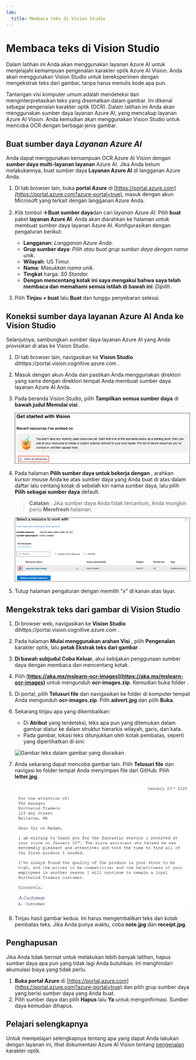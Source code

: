 ```yaml
---
lab:
  title: Membaca teks di Vision Studio
---
```


# Membaca teks di Vision Studio

Dalam latihan ini Anda akan menggunakan layanan Azure AI untuk menjelajahi kemampuan pengenalan karakter optik Azure AI Vision. Anda akan menggunakan Vision Studio untuk bereksperimen dengan mengekstrak teks dari gambar, tanpa harus menulis kode apa pun.

Tantangan visi komputer umum adalah mendeteksi dan menginterpretasikan teks yang disematkan dalam gambar. Ini dikenal sebagai pengenalan karakter optik (OCR). Dalam latihan ini Anda akan menggunakan sumber daya layanan Azure AI, yang mencakup layanan Azure AI Vision. Anda kemudian akan menggunakan Vision Studio untuk mencoba OCR dengan berbagai jenis gambar.

## Buat sumber daya *Layanan Azure AI*

Anda dapat menggunakan kemampuan OCR Azure AI Vision dengan **sumber daya multi-layanan layanan** Azure AI. Jika Anda belum melakukannya, buat sumber daya **Layanan Azure AI** di langganan Azure Anda.

1. Di tab browser lain, buka **portal Azure** di [https://portal.azure.com](https://portal.azure.com?azure-portal=true), masuk dengan akun Microsoft yang terkait dengan langganan Azure Anda.

1. Klik tombol **＋Buat sumber daya**dan cari *layanan Azure AI*. Pilih **buat** paket **layanan Azure AI**. Anda akan diarahkan ke halaman untuk membuat sumber daya layanan Azure AI. Konfigurasikan dengan pengaturan berikut:
    - **Langganan**: *Langganan Azure Anda*.
    - **Grup sumber daya**: *Pilih atau buat grup sumber daya dengan nama unik*.
    - **Wilayah**: US Timur.
    - **Nama**: *Masukkan nama unik*.
    - **Tingkat** harga: *S0 Standar.*
    - **Dengan mencentang kotak ini saya mengakui bahwa saya telah membaca dan memahami semua istilah di bawah ini**: *Dipilih*.

1. Pilih **Tinjau + buat** lalu **Buat** dan tunggu penyebaran selesai.

## Koneksi sumber daya layanan Azure AI Anda ke Vision Studio

Selanjutnya, sambungkan sumber daya layanan Azure AI yang Anda provisikan di atas ke Vision Studio.

1. Di tab browser lain, navigasikan ke **Vision Studio** dihttps://portal.vision.cognitive.azure.com[](https://portal.vision.cognitive.azure.com?azure-portal=true) .

1. Masuk dengan akun Anda dan pastikan Anda menggunakan direktori yang sama dengan direktori tempat Anda membuat sumber daya layanan Azure AI Anda.

1. Pada beranda Vision Studio, pilih **Tampilkan semua sumber daya** di **bawah judul Memulai visi** .

    ![Tautan Lihat semua sumber daya disorot di bawah Mulai menggunakan Vision di Vision Studio.](./media/analyze-images-vision/vision-resources.png)

1. Pada halaman **Pilih sumber daya untuk bekerja dengan** , arahkan kursor mouse Anda ke atas sumber daya yang Anda buat di atas dalam daftar lalu centang kotak di sebelah kiri nama sumber daya, lalu pilih **Pilih sebagai sumber daya** default.

    > **Catatan** : Jika sumber daya Anda tidak tercantum, Anda mungkin perlu **Merefresh** halaman.

    ![Dialog Pilih sumber daya untuk dikerjakan ditampilkan dengan sumber daya Cognitive Services cog-ms-learn-vision-SUFFIX yang disorot dan diperiksa. Tombol Pilih sebagai sumber daya default disorot.](./media/analyze-images-vision/default-resource.png)

1. Tutup halaman pengaturan dengan memilih "x" di kanan atas layar.

## Mengekstrak teks dari gambar di Vision Studio
    
1. Di browser web, navigasikan ke **Vision Studio** dihttps://portal.vision.cognitive.azure.com[](https://portal.vision.cognitive.azure.com?azure-portal=true) .

1. Pada halaman **Mulai menggunakan arahan Visi** , pilih **Pengenalan** karakter optik, lalu **petak Ekstrak teks dari gambar** .

1. **Di bawah subjudul Coba Keluar**, akui kebijakan penggunaan sumber daya dengan membaca dan mencentang kotak.  

1. Pilih [**https://aka.ms/mslearn-ocr-images](https://aka.ms/mslearn-ocr-images)** untuk mengunduh **ocr-images.zip.** Kemudian buka folder .

1. Di portal, pilih **Telusuri file** dan navigasikan ke folder di komputer tempat Anda mengunduh **ocr-images.zip**. Pilih **advert.jpg** dan pilih **Buka**.

1. Sekarang tinjau apa yang dikembalikan:
    - Di **Atribut** yang terdeteksi, teks apa pun yang ditemukan dalam gambar diatur ke dalam struktur hierarkis wilayah, garis, dan kata.
    - Pada gambar, lokasi teks ditunjukkan oleh kotak pembatas, seperti yang diperlihatkan di sini:

    ![Gambar teks dalam gambar yang diuraikan](media/read-text-computer-vision/text-bounding-boxes.png)

1. Anda sekarang dapat mencoba gambar lain. Pilih **Telusuri file** dan navigasi ke folder tempat Anda menyimpan file dari GitHub. Pilih **letter.jpg**.

    ![Gambar dari huruf ketik.](media/read-text-computer-vision/letter.jpg)

1. Tinjau hasil gambar kedua. Ini harus mengembalikan teks dan kotak pembatas teks. Jika Anda punya waktu, coba **note.jpg** dan **receipt.jpg**.

## Penghapusan

Jika Anda tidak berniat untuk melakukan lebih banyak latihan, hapus sumber daya apa pun yang tidak lagi Anda butuhkan. Ini menghindari akumulasi biaya yang tidak perlu.

1. **Buka portal Azure** di [https://portal.azure.com](https://portal.azure.com?azure-portal=true) dan pilih grup sumber daya yang berisi sumber daya yang Anda buat.
1. Pilih sumber daya dan pilih **Hapus** lalu **Ya** untuk mengonfirmasi. Sumber daya kemudian dihapus.

## Pelajari selengkapnya

Untuk mempelajari selengkapnya tentang apa yang dapat Anda lakukan dengan layanan ini, lihat dokumentasi Azure AI Vision tentang [pengenalan](https://learn.microsoft.com/azure/ai-services/computer-vision/overview-ocr) karakter optik.
